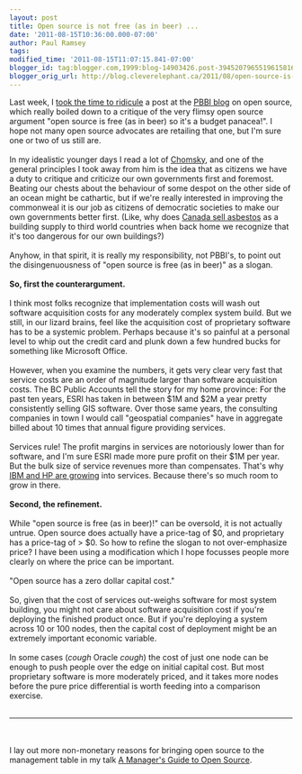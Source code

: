 ```yaml
---
layout: post
title: Open source is not free (as in beer) ...
date: '2011-08-15T10:36:00.000-07:00'
author: Paul Ramsey
tags: 
modified_time: '2011-08-15T11:07:15.841-07:00'
blogger_id: tag:blogger.com,1999:blog-14903426.post-3945207965519615816
blogger_orig_url: http://blog.cleverelephant.ca/2011/08/open-source-is-not-free-as-in-beer.html
---
```


Last week, I [took the time to ridicule](http://blog.cleverelephant.ca/2011/08/proprietary-software-is-not-future-you.html) a post at the [PBBI blog](http://stratus.pbbiblogs.com/2011/08/12/open-source-is-not-the-future-you-think-it-is…/) on open source, which really boiled down to a critique of the very flimsy open source argument "open source is free (as in beer) so it's a budget panacea!". I hope not many open source advocates are retailing that one, but I'm sure one or two of us still are.
<br />
<br />In my idealistic younger days I read a lot of [Chomsky](http://www.chomsky.info/), and one of the general principles I took away from him is the idea that as citizens we have a duty to critique and criticize our own governments first and foremost. Beating our chests about the behaviour of some despot on the other side of an ocean might be cathartic, but if we're really interested in improving the commonweal it is our job as citizens of democratic societies to make our own governments better first.  (Like, why does [Canada sell asbestos](http://www.thestar.com/news/canada/article/1013166--canada-blocks-asbestos-from-hazardous-chemicals-list-at-un-summit) as a building supply to third world countries when back home we recognize that it's too dangerous for our own buildings?)
<br />
<br />Anyhow, in that spirit, it is really my responsibility, not PBBI's, to point out the disingenuousness of "open source is free (as in beer)" as a slogan. 
<br />
<br />**So, first the counterargument.**
<br />
<br />I think most folks recognize that implementation costs will wash out software acquisition costs for any moderately complex system build. But we still, in our lizard brains, feel like the acquisition cost of proprietary software has to be a systemic problem. Perhaps because it's so painful at a personal level to whip out the credit card and plunk down a few hundred bucks for something like Microsoft Office.
<br />
<br />However, when you examine the numbers, it gets very clear very fast that service costs are an order of magnitude larger than software acquisition costs. The BC Public Accounts tell the story for my home province: For the past ten years, ESRI has taken in between $1M and $2M a year pretty consistently selling GIS software. Over those same years, the consulting companies in town I would call "geospatial companies" have in aggregate billed about 10 times that annual figure providing services.
<br />
<br />Services rule! The profit margins in services are notoriously lower than for software, and I'm sure ESRI made more pure profit on their $1M per year. But the bulk size of service revenues more than compensates.  That's why [IBM and HP are growing](http://blog.cleverelephant.ca/2011/06/outsourcing-in-bc.html) into services. Because there's so much room to grow in there.
<br />
<br />**Second, the refinement.**
<br />
<br />While "open source is free (as in beer)!" can be oversold, it is not actually untrue. Open source does actually have a price-tag of $0, and proprietary has a price-tag of &gt; $0. So how to refine the slogan to not over-emphasize price? I have been using a modification which I hope focusses people more clearly on where the price can be important.
<br />
<br />"Open source has a zero dollar capital cost."
<br />
<br />So, given that the cost of services out-weighs software for most system building, you might not care about software acquisition cost if you're deploying the finished product once. But if you're deploying a system across 10 or 100 nodes, then the capital cost of deployment might be an extremely important economic variable.
<br />
<br />In some cases (*cough* Oracle *cough*) the cost of just one node can be enough to push people over the edge on initial capital cost. But most proprietary software is more moderately priced, and it takes more nodes before the pure price differential is worth feeding into a comparison exercise.
<br />
<br /><hr/>
<br />
<br />I lay out more non-monetary reasons for bringing open source to the management table in my talk [A Manager's Guide to Open Source](http://s3.cleverelephant.ca/duluth-2010-keynote.pdf).

